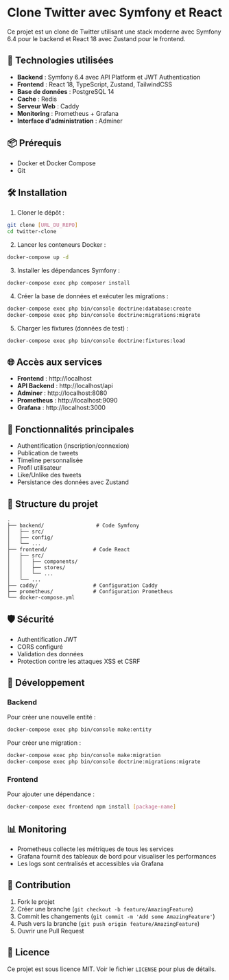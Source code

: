 # Clone Twitter avec Symfony et React

Ce projet est un clone de Twitter utilisant une stack moderne avec Symfony 6.4 pour le backend et React 18 avec Zustand pour le frontend.

## 🚀 Technologies utilisées

- **Backend** : Symfony 6.4 avec API Platform et JWT Authentication
- **Frontend** : React 18, TypeScript, Zustand, TailwindCSS
- **Base de données** : PostgreSQL 14
- **Cache** : Redis
- **Serveur Web** : Caddy
- **Monitoring** : Prometheus + Grafana
- **Interface d'administration** : Adminer

## 📦 Prérequis

- Docker et Docker Compose
- Git

## 🛠 Installation

1. Cloner le dépôt :
```bash
git clone [URL_DU_REPO]
cd twitter-clone
```

2. Lancer les conteneurs Docker :
```bash
docker-compose up -d
```

3. Installer les dépendances Symfony :
```bash
docker-compose exec php composer install
```

4. Créer la base de données et exécuter les migrations :
```bash
docker-compose exec php bin/console doctrine:database:create
docker-compose exec php bin/console doctrine:migrations:migrate
```

5. Charger les fixtures (données de test) :
```bash
docker-compose exec php bin/console doctrine:fixtures:load
```

## 🌐 Accès aux services

- **Frontend** : http://localhost
- **API Backend** : http://localhost/api
- **Adminer** : http://localhost:8080
- **Prometheus** : http://localhost:9090
- **Grafana** : http://localhost:3000

## 📱 Fonctionnalités principales

- Authentification (inscription/connexion)
- Publication de tweets
- Timeline personnalisée
- Profil utilisateur
- Like/Unlike des tweets
- Persistance des données avec Zustand

## 🔧 Structure du projet

```
.
├── backend/                 # Code Symfony
│   ├── src/
│   ├── config/
│   └── ...
├── frontend/               # Code React
│   ├── src/
│   │   ├── components/
│   │   ├── stores/
│   │   └── ...
│   └── ...
├── caddy/                  # Configuration Caddy
├── prometheus/             # Configuration Prometheus
└── docker-compose.yml
```

## 🛡 Sécurité

- Authentification JWT
- CORS configuré
- Validation des données
- Protection contre les attaques XSS et CSRF

## 📝 Développement

### Backend

Pour créer une nouvelle entité :
```bash
docker-compose exec php bin/console make:entity
```

Pour créer une migration :
```bash
docker-compose exec php bin/console make:migration
docker-compose exec php bin/console doctrine:migrations:migrate
```

### Frontend

Pour ajouter une dépendance :
```bash
docker-compose exec frontend npm install [package-name]
```

## 📊 Monitoring

- Prometheus collecte les métriques de tous les services
- Grafana fournit des tableaux de bord pour visualiser les performances
- Les logs sont centralisés et accessibles via Grafana

## 🤝 Contribution

1. Fork le projet
2. Créer une branche (`git checkout -b feature/AmazingFeature`)
3. Commit les changements (`git commit -m 'Add some AmazingFeature'`)
4. Push vers la branche (`git push origin feature/AmazingFeature`)
5. Ouvrir une Pull Request

## 📄 Licence

Ce projet est sous licence MIT. Voir le fichier `LICENSE` pour plus de détails. 